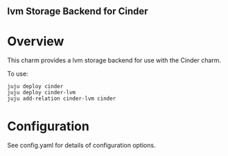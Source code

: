 lvm Storage Backend for Cinder
-------------------------------

Overview
========

This charm provides a lvm storage backend for use with the Cinder
charm.

To use:

    juju deploy cinder
    juju deploy cinder-lvm
    juju add-relation cinder-lvm cinder

Configuration
=============

See config.yaml for details of configuration options.
